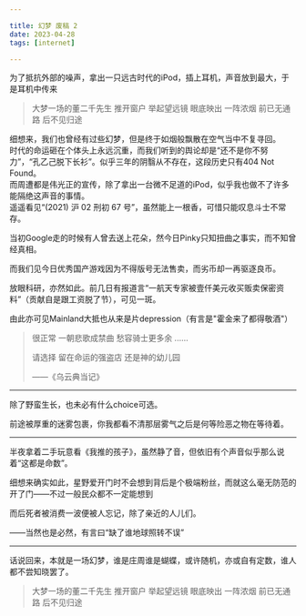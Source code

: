 ```yaml
---

title: 幻梦 废稿 2
date: 2023-04-28
tags: [internet]

---
```


为了抵抗外部的噪声，拿出一只远古时代的iPod，插上耳机，声音放到最大，于是耳机中传来<br>
> 大梦一场的董二千先生
> 推开窗户 举起望远镜
> 眼底映出 一阵浓烟
> 前已无通路 后不见归途

细想来，我们也曾经有过些幻梦，但是终于如烟般飘散在空气当中不复寻回。<br>
时代的命运砸在个体头上永远沉重，而我们听到的舆论却是“还不是你不努力”，“孔乙己脱下长衫”。似乎三年的阴翳从不存在，这段历史只有404 Not Found。<br>
而周遭都是伟光正的宣传，除了拿出一台微不足道的iPod，似乎我也做不了许多能隔绝这声音的事情。<br>遥遥看见“(2021) 沪 02 刑初 67 号”，虽然能上一根香，可惜只能叹息斗士不常存。

当初Google走的时候有人曾去送上花朵，然今日Pinky只知扭曲之事实，而不知曾经真相。

而我们见今日优秀国产游戏因为不得版号无法售卖，而劣币却一再驱逐良币。

放眼科研，亦然如此。前几日有报道言“一航天专家被壹仟美元收买贩卖保密资料”（贡献自是跟工资脱了节），可见一斑。

由此亦可见Mainland大抵也从来是片depression（有言是"霍金来了都得敬酒"）

> 很正常
> 一朝悲歌成禁曲
> 愁容骑士更多余
> ......
> 
> 请选择
> 留在命运的强盗店
> 还是神的幼儿园
>
> ——《乌云典当记》

---

除了野蛮生长，也未必有什么choice可选。

前途被厚重的迷雾包裹，你我都看不清那层雾气之后是何等险恶之物在等待着。<br>

---
半夜拿着二手玩意看《我推的孩子》，虽然静了音，但依旧有个声音似乎那么说着“这都是命数”。

细想来确实如此，星野爱开门时不会想到背后是个极端粉丝，而就这么毫无防范的开了门——不过一般民众都不一定能想到

而后死者被消费一波便被人忘记，除了亲近的人儿们。

——当然也是必然，有言曰“缺了谁地球照转不误”



---

话说回来，本就是一场幻梦，谁是庄周谁是蝴蝶，或许随机，亦或自有定数，谁人都不尝知晓罢了。

>大梦一场的董二千先生
>推开窗户 举起望远镜
>眼底映出 一阵浓烟
>前已无通路 后不见归途

